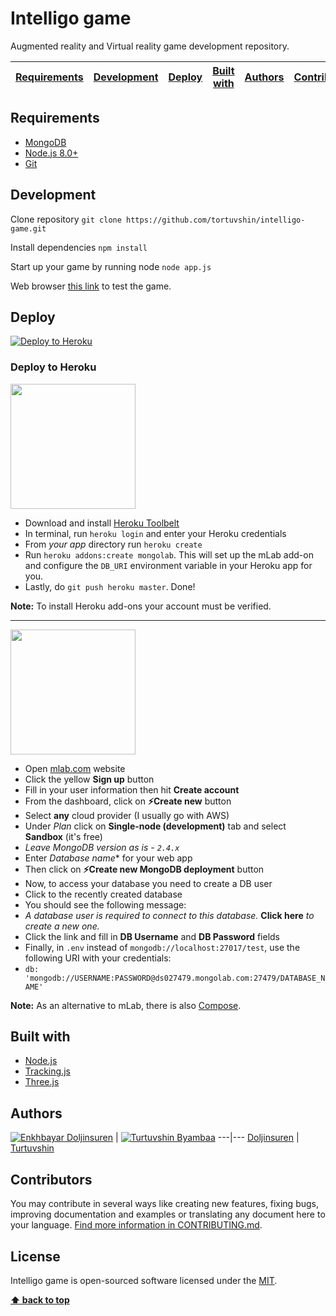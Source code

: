 # Intelligo game

Augmented reality and Virtual reality game development repository.

| [Requirements][] | [Development][] | [Deploy][] | [Built with][] | [Authors][] | [Contributors][] | [License][] |
|---|---|---|---|---|---|---|

## Requirements

- [MongoDB](https://www.mongodb.com/download-center)
- [Node.js 8.0+](http://nodejs.org)
- [Git](https://git-scm.com/download/win)

## Development

Clone repository `git clone https://github.com/tortuvshin/intelligo-game.git`

Install dependencies `npm install`

Start up your game by running node `node app.js`

Web browser [this link](http://localhost:5000) to test the game.

## Deploy

[![Deploy to Heroku](https://www.herokucdn.com/deploy/button.png)](https://heroku.com/deploy)

### Deploy to Heroku

<img src="https://upload.wikimedia.org/wikipedia/en/a/a9/Heroku_logo.png" width="200">

- Download and install [Heroku Toolbelt](https://toolbelt.heroku.com/)
- In terminal, run `heroku login` and enter your Heroku credentials
- From *your app* directory run `heroku create`
- Run `heroku addons:create mongolab`.  This will set up the mLab add-on and configure the `DB_URI` environment variable in your Heroku app for you.
- Lastly, do `git push heroku master`.  Done!

**Note:** To install Heroku add-ons your account must be verified.

---

<img src="https://mlab.com/company/img/branding/mLab-logo-onlight.svg" width="200">

- Open [mlab.com](https://mlab.com) website
- Click the yellow **Sign up** button
- Fill in your user information then hit **Create account**
- From the dashboard, click on **:zap:Create new** button
- Select **any** cloud provider (I usually go with AWS)
- Under *Plan* click on **Single-node (development)** tab and select **Sandbox** (it's free)
 - *Leave MongoDB version as is - `2.4.x`*
- Enter *Database name** for your web app
- Then click on **:zap:Create new MongoDB deployment** button
- Now, to access your database you need to create a DB user
- Click to the recently created database
- You should see the following message:
 - *A database user is required to connect to this database.* **Click here** *to create a new one.*
- Click the link and fill in **DB Username** and **DB Password** fields
- Finally, in `.env` instead of `mongodb://localhost:27017/test`, use the following URI with your credentials:
 - `db: 'mongodb://USERNAME:PASSWORD@ds027479.mongolab.com:27479/DATABASE_NAME'`

**Note:** As an alternative to mLab, there is also [Compose](https://www.compose.io/).

## Built with

* [Node.js](https://nodejs.org/en/download/)
* [Tracking.js](https://trackingjs.com/)
* [Three.js](https://threejs.org/)

## Authors

[![Enkhbayar Doljinsuren](https://avatars1.githubusercontent.com/u/23227403?s=80)](https://github.com/doljko) |
[![Turtuvshin Byambaa](https://avatars0.githubusercontent.com/u/12738721?s=80)](https://github.com/tortuvshin)
---|---
[Doljinsuren](https://github.com/doljko) | [Turtuvshin](https://github.com/tortuvshin)

## Contributors

You may contribute in several ways like creating new features, fixing bugs, improving documentation and examples
or translating any document here to your language. [Find more information in CONTRIBUTING.md](CONTRIBUTING.md).

## License

Intelligo game is open-sourced software licensed under the [MIT](LICENSE).

**[⬆ back to top](#intelligo-game)**

[Requirements]:#requirements
[Development]:#development
[Deploy]:#deploy
[Built with]:#built-with
[Authors]:#authors
[Contributors]:#contributors
[License]:#license
